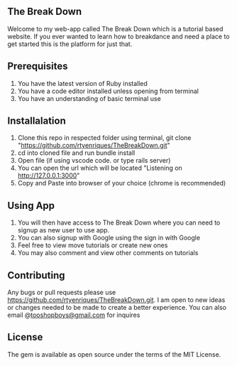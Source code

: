 The Break Down  
---------------

Welcome to my web-app called The Break Down which is a tutorial based website. If you ever wanted to learn how to breakdance and need a place to get started this is the platform for just that. 

Prerequisites
-------------
1. You have the latest version of Ruby installed
2. You have a code editor installed unless opening from terminal
2. You have an understanding of basic terminal use  

Installalation
---------------
1. Clone this repo in respected folder using terminal, git clone "https://github.com/rtyenriques/TheBreakDown.git"
2. cd into cloned file and run bundle install
3. Open file (if using vscode code. or type rails server)
4. You can open the url which will be located "Listening on http://127.0.0.1:3000"
5. Copy and Paste into browser of your choice (chrome is recommended)


Using App
---------------
1. You will then have access to The Break Down where you can need to signup as new user to use app.
2. You can also signup with Google using the sign in with Google 
3. Feel free to view move tutorials or create new ones
4. You may also comment and view other comments on tutorials

Contributing
---------------
Any bugs or pull requests please use https://github.com/rtyenriques/TheBreakDown.git. I am open to new ideas or changes needed to be made to create a better experience. You can also email @tooshopboys@gmail.com for inquires

License
------------
The gem is available as open source under the terms of the MIT License.